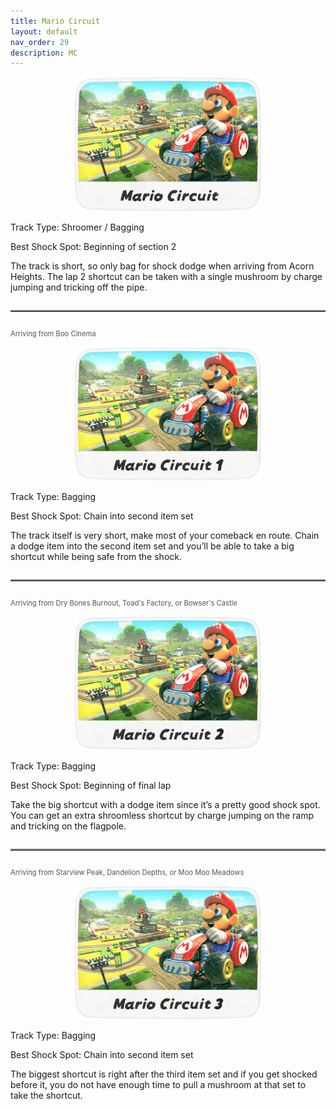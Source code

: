 ```yaml
---
title: Mario Circuit
layout: default
nav_order: 29
description: MC
---
```


<p align="center">
  <img src="/assets/images/icon-mario-circuit.png" alt="Mario Circuit" width="300"/>
</p>

Track Type: Shroomer / Bagging

Best Shock Spot: Beginning of section 2

The track is short, so only bag for shock dodge when arriving from Acorn Heights. The lap 2 shortcut can be taken with a single mushroom by charge jumping and tricking off the pipe.

<hr style="border-top: 2px solid #7F7F7F; margin: 2em 0;">

<p style="font-size: 0.8em; color: #555; text-align: left;">
  Arriving from Boo Cinema
</p>

<p align="center">
  <img src="/assets/images/icon-mario-circuit-1.png" alt="Mario Circuit 1" width="300"/>
</p>

Track Type: Bagging

Best Shock Spot: Chain into second item set

The track itself is very short, make most of your comeback en route. Chain a dodge item into the second item set and you’ll be able to take a big shortcut while being safe from the shock.

<hr style="border-top: 2px solid #7F7F7F; margin: 2em 0;">

<p style="font-size: 0.8em; color: #555; text-align: left;">
  Arriving from Dry Bones Burnout, Toad's Factory, or Bowser's Castle
</p>

<p align="center">
  <img src="/assets/images/icon-mario-circuit-2.png" alt="Mario Circuit 2" width="300"/>
</p>

Track Type: Bagging

Best Shock Spot: Beginning of final lap

Take the big shortcut with a dodge item since it’s a pretty good shock spot. You can get an extra shroomless shortcut by charge jumping on the ramp and tricking on the flagpole.

<hr style="border-top: 2px solid #7F7F7F; margin: 2em 0;">

<p style="font-size: 0.8em; color: #555; text-align: left;">
  Arriving from Starview Peak, Dandelion Depths, or Moo Moo Meadows
</p>

<p align="center">
  <img src="/assets/images/icon-mario-circuit-3.png" alt="Mario Circuit 3" width="300"/>
</p>

Track Type: Bagging

Best Shock Spot: Chain into second item set

The biggest shortcut is right after the third item set and if you get shocked before it, you do not have enough time to pull a mushroom at that set to take the shortcut.
